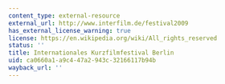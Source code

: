 ```yaml
---
content_type: external-resource
external_url: http://www.interfilm.de/festival2009
has_external_license_warning: true
license: https://en.wikipedia.org/wiki/All_rights_reserved
status: ''
title: Internationales Kurzfilmfestival Berlin
uid: ca0660a1-a9c4-47a2-943c-32166117b94b
wayback_url: ''
---
```

